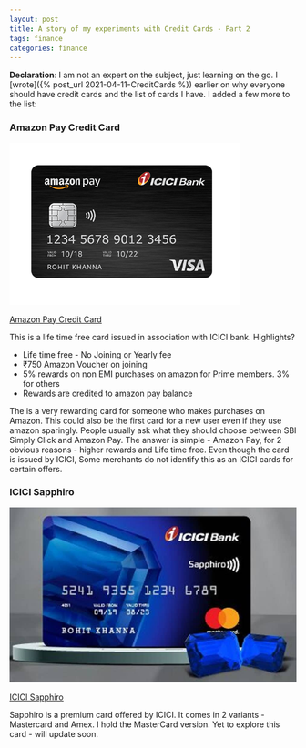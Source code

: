 ```yaml
---
layout: post
title: A story of my experiments with Credit Cards - Part 2 
tags: finance
categories: finance
---
```


**Declaration**: I am not an expert on the subject, just learning on the go.
I [wrote]({% post_url 2021-04-11-CreditCards %}) earlier on why everyone should have credit cards and the list of cards I have. I added a few more to the list:


### Amazon Pay Credit Card

![Amazon Pay](/assets/media/creditcards/Amazon-Pay-Credit-Card.png)


[Amazon Pay Credit Card](https://www.amazon.in/gp/help/customer/display.html?nodeId=GCQ5L4PNEXQH8KYF)

This is a life time free card issued in association with ICICI bank. Highlights?

- Life time free - No Joining or Yearly fee
- ₹750 Amazon Voucher on joining
- 5% rewards on non EMI purchases on amazon for Prime members. 3% for others
- Rewards are credited to amazon pay balance

The is a very rewarding card for someone who makes purchases on Amazon. This could also be the first card for a new user even if they use amazon sparingly. People usually ask what they should choose between SBI Simply Click and Amazon Pay. The answer is simple - Amazon Pay, for 2 obvious reasons - higher rewards and Life time free. Even though the card is issued by ICICI, Some merchants do not identify this as an ICICI cards for certain offers.


### ICICI Sapphiro

![ICICI Sapphiro](/assets/media/creditcards/ICICI-Bank-NRI-Credit-Card.jpg)


[ICICI Sapphiro](https://www.icicibank.com/Personal-Banking/cards/Consumer-Cards/Credit-Card/sapphiro-card/key-privileges.page)

Sapphiro is a premium card offered by ICICI. It comes in 2 variants - Mastercard and Amex. I hold the MasterCard version. Yet to explore this card - will update soon.